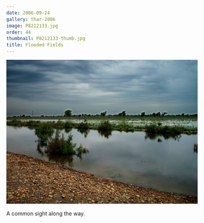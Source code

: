 ```yaml
---
date: 2006-09-24
gallery: thar-2006
image: P8212133.jpg
order: 44
thumbnail: P8212133-thumb.jpg
title: Flooded Fields
---
```


![Flooded Fields](./P8212133.jpg)

A common sight along the way.